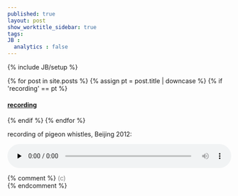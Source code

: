 ```yaml
---
published: true
layout: post
show_worktitle_sidebar: true
tags:
JB :
  analytics : false
---
```


{% include JB/setup %}


{% for post in site.posts %}
	{% assign pt = post.title | downcase %}
	{% if 'recording' == pt %}
<h4><a href="{{ BASE_PATH }}{{ post.url }}">recording</a></h4>
	{% endif %}
{% endfor %}

<p>

recording of pigeon whistles, Beijing 2012:<br />
<p></p>
<audio controls style="width: 100%" preload="none">
  <source src="{{ site.url }}/images/pigeon_whistles.mp3" type="audio/mpeg">
</audio>

</p>







{% comment %}
<font color="grey">(c)<br /></font>
{% endcomment %}

